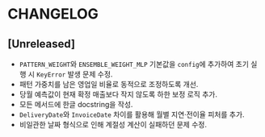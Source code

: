 # CHANGELOG

## [Unreleased]
- `PATTERN_WEIGHT`와 `ENSEMBLE_WEIGHT_MLP` 기본값을 `config`에 추가하여 초기 실행 시 `KeyError` 발생 문제 수정.
- 패턴 가중치를 남은 영업일 비율로 동적으로 조정하도록 개선.
- 당월 예측값이 현재 확정 매출보다 작지 않도록 하한 보정 로직 추가.
- 모든 메서드에 한글 docstring을 작성.
- `DeliveryDate`와 `InvoiceDate` 차이를 활용해 월별 지연·전이율 피처를 추가.
- 비일관한 날짜 형식으로 인해 계절성 계산이 실패하던 문제 수정.
